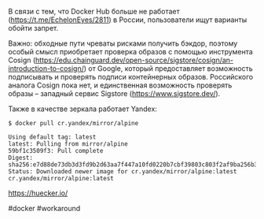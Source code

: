 В связи с тем, что Docker Hub больше не работает (https://t.me/EchelonEyes/2811) в России, пользователи ищут варианты обойти запрет.

Важно: обходные пути чреваты рисками получить бэкдор, поэтому особый смысл приобретает проверка образов с помощью инструмента Cosign (https://edu.chainguard.dev/open-source/sigstore/cosign/an-introduction-to-cosign/) от Google, который предоставляет возможность подписывать и проверять подписи контейнерных образов. Российского аналога Cosign пока нет, и единственная возможность проверять образы – западный сервис Sigstore (https://www.sigstore.dev/).

Также в качестве зеркала работает Yandex:

```
$ docker pull cr.yandex/mirror/alpine

Using default tag: latest
latest: Pulling from mirror/alpine
59bf1c3509f3: Pull complete 
Digest: sha256:e7d88de73db3d3fd9b2d63aa7f447a10fd0220b7cbf39803c803f2af9ba256b3
Status: Downloaded newer image for cr.yandex/mirror/alpine:latest
cr.yandex/mirror/alpine:latest
```

https://huecker.io/

#docker #workaround